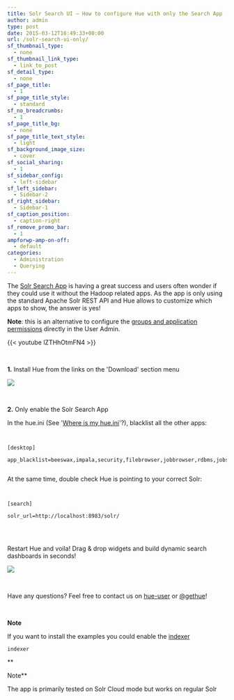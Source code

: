 ```yaml
---
title: Solr Search UI – How to configure Hue with only the Search App
author: admin
type: post
date: 2015-03-12T16:49:33+00:00
url: /solr-search-ui-only/
sf_thumbnail_type:
  - none
sf_thumbnail_link_type:
  - link_to_post
sf_detail_type:
  - none
sf_page_title:
  - 1
sf_page_title_style:
  - standard
sf_no_breadcrumbs:
  - 1
sf_page_title_bg:
  - none
sf_page_title_text_style:
  - light
sf_background_image_size:
  - cover
sf_social_sharing:
  - 1
sf_sidebar_config:
  - left-sidebar
sf_left_sidebar:
  - Sidebar-2
sf_right_sidebar:
  - Sidebar-1
sf_caption_position:
  - caption-right
sf_remove_promo_bar:
  - 1
ampforwp-amp-on-off:
  - default
categories:
  - Administration
  - Querying
---
```


The [Solr Search App][1] is having a great success and users often wonder if they could use it without the Hadoop related apps. As the app is only using the standard Apache Solr REST API and Hue allows to customize which apps to show, the answer is yes!

**Note**: this is an alternative to configure the [groups and application permissions][2] directly in the User Admin.

{{< youtube lZTHhOtmFN4 >}}

&nbsp;

**1.** Install Hue from the links on the 'Download' section menu

[<img src="https://cdn.gethue.com/uploads/2015/03/hue-download-1024x375.png" />][3]

&nbsp;

**2.** Only enable the Solr Search App

In the hue.ini (See '[Where is my hue.ini][4]'?), blacklist all the other apps:

<pre><code class="bash">

[desktop]

app_blacklist=beeswax,impala,security,filebrowser,jobbrowser,rdbms,jobsub,pig,hbase,sqoop,zookeeper,metastore,spark,oozie

</code></pre>

At the same time, double check Hue is pointing to your correct Solr:

<pre><code class="bash">

[search]

solr_url=http://localhost:8983/solr/

</code></pre>

&nbsp;

Restart Hue and voila! Drag & drop widgets and build dynamic search dashboards in seconds!

[<img src="https://cdn.gethue.com/uploads/2015/03/search-only-1024x530.png" />][5]

&nbsp;

Have any questions? Feel free to contact us on [hue-user][6] or [@gethue][7]!

&nbsp;

**Note**

If you want to install the examples you could enable the [indexer][8]

<pre><code class="bash">indexer</code></pre>

\*\*

Note\*\*

The app is primarily tested on Solr Cloud mode but works on regular Solr

[1]: https://gethue.com/search-app-enhancements-explore-even-more-data/
[2]: https://gethue.com/how-to-manage-permissions-in-hue/
[3]: https://cdn.gethue.com/uploads/2015/03/hue-download.png
[4]: https://gethue.com/how-to-configure-hue-in-your-hadoop-cluster/
[5]: https://cdn.gethue.com/uploads/2015/03/search-only.png
[6]: http://groups.google.com/a/cloudera.org/group/hue-user
[7]: https://twitter.com/gethue
[8]: https://gethue.com/analyse-apache-logs-and-build-your-own-web-analytics-dashboard-with-hadoop-and-solr/
